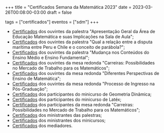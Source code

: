 +++
title = "Certificados Semana da Matemática 2023"
date = 2023-03-26T00:08:00-03:00
draft = false

tags = ["certificados"]
eventos = ["sdm"]
+++

- [Certificados](/arquivos/2023/sdm/sdm_ouvintes_apresentacao_2023.pdf) dos ouvintes da palestra "Apresentação Geral da Área de Educação Matemática e suas Implicações na Sala de Aula";
- [Certificados](/arquivos/2023/sdm/sdm_ouvintes_relacao_2023.pdf) dos ouvintes da palestra "Qual a relação entre a disputa marítima entre Peru e Chile e o conceito de parábola?";
- [Certificados](/arquivos/2023/sdm/sdm_ouvintes_mudanca_2023.pdf) dos ouvintes da palestra "Mudança nos Conteúdos do Ensino Médio e Ensino Fundamental";
- [Certificados](/arquivos/2023/sdm/sdm_ouvintes_carreira_2023.pdf) dos ouvintes da mesa redonda "Carreiras: Possibilidades no Mercado de Trabalho para os Matemáticos";
- [Certificados](/arquivos/2023/sdm/sdm_ouvintes_perspectivas_2023.pdf) dos ouvintes da mesa redonda "Diferentes Perspectivas de Ensino de Matemática";
- [Certificados](/arquivos/2023/sdm/sdm_ouvintes_pos_2023.pdf) dos ouvintes da mesa redonda "Processo de Ingresso na Pós-Graduação";
- [Certificados](/arquivos/2023/sdm/sdm_participantes_geometria_2023.pdf) dos participantes do minicurso de Geometria Dinâmica;
- [Certificados](/arquivos/2023/sdm/sdm_participantes_latex_2023.pdf) dos participantes do minicurso de Latéx;
- [Certificados](/arquivos/2023/sdm/sdm_participantes_mesa_2023.pdf) dos participantes da mesa redonda "Carreiras: Possibilidades no Mercado de Trabalho para os Matemáticos";
- [Certificados](/arquivos/2023/sdm/sdm_palestrante_2023.pdf) dos ministrantes das palestras;
- [Certificados](/arquivos/2023/sdm/sdm_minicurso_2023.pdf) dos ministrantes dos minicursos;
- [Certificados](/arquivos/2023/sdm/sdm_mediadores_2023.pdf) dos mediadores.
